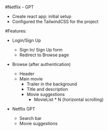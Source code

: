 #Netflix - GPT

- Create react app: initial setup
- Configured the TailwindCSS for the project

#Features:

- Login/Sign Up

  - Sign In/ Sign Up form
  - Redirect to Browse page

- Browse (after authentication)

  - Header
  - Main movie
    - Trailer in the background
    - Title and description
    - Movie suggestions
      - MovieList \* N (horizontal scrolling)

- Netflix GPT
  - Search bar
  - Movie suggestions
